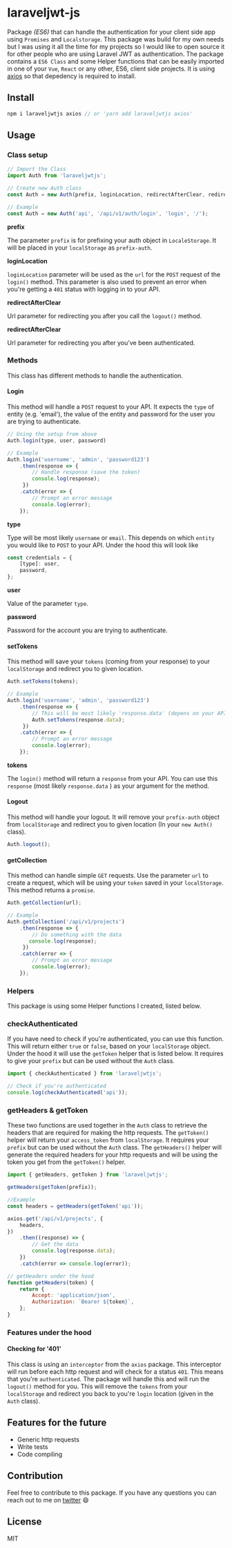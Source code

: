 # laraveljwt-js

Package _(ES6)_ that can handle the authentication for your client side app using `Promises` and `Localstorage`. This package was build for my own needs but I was using it all the time for my projects so I would like to open source it for other people who are using Laravel JWT as authentication. The package contains a `ES6 Class` and some Helper functions that can be easily imported in one of your `Vue`, `React` or any other, ES6, client side projects. It is using [axios](https://github.com/axios/axios) so that depedency is required to install.

## Install

```javascript
npm i laraveljwtjs axios // or 'yarn add laraveljwtjs axios'
```

## Usage

### Class setup

```javascript
// Import the Class
import Auth from 'laraveljwtjs';

// Create new Auth class
const Auth = new Auth(prefix, loginLocation, redirectAfterClear, redirectAfterAuthenticated);

// Example
const Auth = new Auth('api', '/api/v1/auth/login', 'login', '/');
```

**prefix**

The parameter `prefix` is for prefixing your auth object in `LocaleStorage`. It will be placed in your `localStorage` as `prefix-auth`.

**loginLocation**

`loginLocation` parameter will be used as the `url` for the `POST` request of the `login()` method. This parameter is also used to prevent an error when you're getting a `401` status with logging in to your API.

**redirectAfterClear**

Url parameter for redirecting you after you call the `logout()` method.

**redirectAfterClear**

Url parameter for redirecting you after you've been authenticated.

### Methods

This class has different methods to handle the authentication.

#### Login

This method will handle a `POST` request to your API. It expects the `type` of entity (e.g. 'email'), the value of the entity and password for the user you are trying to authenticate.

```javascript
// Using the setup from above
Auth.login(type, user, password)

// Example
Auth.login('username', 'admin', 'password123')
    .then(response => {
        // Handle response (save the token)
        console.log(response);
     })
    .catch(error => {
        // Prompt an error message
        console.log(error);
    });
```

**type**

Type will be most likely `username` or `email`. This depends on which `entity` you would like to `POST` to your API. Under the hood this will look like

```javascript
const credentials = {
    [type]: user,
    password,
};
```

**user**

Value of the parameter `type`. 

**password**

Password for the account you are trying to authenticate.

#### setTokens

This method will save your `tokens` (coming from your response) to your `localStorage` and redirect you to given location.

```javascript
Auth.setTokens(tokens); 

// Example
Auth.login('username', 'admin', 'password123')
    .then(response => {
        // This will be most likely 'response.data' (depens on your API settings)
        Auth.setTokens(response.data); 
     })
    .catch(error => {
        // Prompt an error message
        console.log(error);
    });
```

**tokens**

The `login()` method will return a `response` from your API. You can use this `response` (most likely `response.data` ) as your argument for the method.

#### Logout

This method will handle your logout. It will remove your `prefix-auth` object from `localStorage` and redirect you to given location (In your `new Auth()` class).

```javascript
Auth.logout();
```

#### getCollection

This method can handle simple `GET` requests. Use the parameter `url` to create a request, which will be using your `token` saved in your `localStorage`. This method returns a `promise`.

```javascript
Auth.getCollection(url);

// Example
Auth.getCollection('/api/v1/projects')
    .then(response => {
        // Do something with the data
       console.log(response);
     })
    .catch(error => {
        // Prompt an error message
        console.log(error);
    });
```

### Helpers

This package is using some Helper functions I created, listed below.

### checkAuthenticated

If you have need to check if you're authenticated, you can use this function. This will return either `true` or `false`, based on your `localStorage` object. Under the hood it will use the `getToken` helper that is listed below. It requires to give your `prefix` but can be used without the `Auth` class.

```javascript
import { checkAuthenticated } from 'laraveljwtjs';

// Check if you're authenticated
console.log(checkAuthenticated('api'));
```

### getHeaders & getToken

These two functions are used together in the `Auth` class to retrieve the headers that are required for making the http requests. The `getToken()` helper will return your `access_token` from `localStorage`. It requires your `prefix` but can be used without the `Auth` class. The `getHeaders()` helper will generate the required headers for your http requests and will be using the token you get from the `getToken()` helper.

```javascript
import { getHeaders, getToken } from 'laraveljwtjs';

getHeaders(getToken(prefix));

//Example
const headers = getHeaders(getToken('api'));

axios.get('/api/v1/projects', {
    headers,
})
    .then((response) => {
        // Get the data
        console.log(response.data);
    })
    .catch(error => console.log(error));

// getHeaders under the hood
function getHeaders(token) {
    return {
        Accept: 'application/json',
        Authorization: `Bearer ${token}`,
    };
}
```

### Features under the hood

#### Checking for '401'

This class is using an `interceptor` from the `axios` package. This interceptor will run before each http request and will check for a status `401`. This means that you're `authenticated`. The package will handle this and will run the `logout()` method for you. This will remove the `tokens` from your `localStorage` and redirect you back to you're `login` location (given in the `Auth` class). 


## Features for the future

* Generic http requests
* Write tests
* Code compiling

## Contribution

Feel free to contribute to this package. If you have any questions you can reach out to me on [twitter](https://twitter.com/glenngijsberts) 😄

## License

MIT




